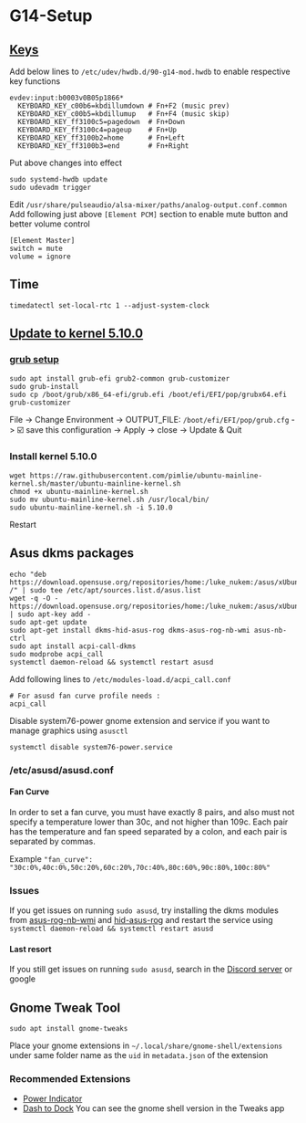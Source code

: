 # G14-Setup
## [Keys](https://www.reddit.com/r/ZephyrusG14/comments/k69zjm/linux_new_daily_driver/gek0v8t)
Add below lines to `/etc/udev/hwdb.d/90-g14-mod.hwdb` to enable respective key functions
```
evdev:input:b0003v0B05p1866*
  KEYBOARD_KEY_c00b6=kbdillumdown # Fn+F2 (music prev)
  KEYBOARD_KEY_c00b5=kbdillumup   # Fn+F4 (music skip)
  KEYBOARD_KEY_ff3100c5=pagedown  # Fn+Down
  KEYBOARD_KEY_ff3100c4=pageup    # Fn+Up
  KEYBOARD_KEY_ff3100b2=home      # Fn+Left
  KEYBOARD_KEY_ff3100b3=end       # Fn+Right
```
Put above changes into effect
```
sudo systemd-hwdb update
sudo udevadm trigger
```
Edit `/usr/share/pulseaudio/alsa-mixer/paths/analog-output.conf.common`
Add following just above `[Element PCM]` section to enable mute button and better volume control
```
[Element Master]
switch = mute
volume = ignore
```
## Time
`timedatectl set-local-rtc 1 --adjust-system-clock`
## [Update to kernel 5.10.0](https://www.reddit.com/r/ZephyrusG14/comments/kpgori/pop_os_and_g14_r7_rtx_help_is_needed/ghy4f3d)
### [grub setup](https://www.youtube.com/watch?v=wLOZfT0732Y)
```
sudo apt install grub-efi grub2-common grub-customizer
sudo grub-install
sudo cp /boot/grub/x86_64-efi/grub.efi /boot/efi/EFI/pop/grubx64.efi
grub-customizer
```
File -> Change Environment -> OUTPUT_FILE: `/boot/efi/EFI/pop/grub.cfg` -> ☑️ save this configuration -> Apply -> close -> Update & Quit
### Install kernel 5.10.0
```
wget https://raw.githubusercontent.com/pimlie/ubuntu-mainline-kernel.sh/master/ubuntu-mainline-kernel.sh
chmod +x ubuntu-mainline-kernel.sh
sudo mv ubuntu-mainline-kernel.sh /usr/local/bin/
sudo ubuntu-mainline-kernel.sh -i 5.10.0
```
Restart
## Asus dkms packages
```
echo "deb https://download.opensuse.org/repositories/home:/luke_nukem:/asus/xUbuntu_20.10/ /" | sudo tee /etc/apt/sources.list.d/asus.list
wget -q -O - https://download.opensuse.org/repositories/home:/luke_nukem:/asus/xUbuntu_20.10/Release.key | sudo apt-key add -
sudo apt-get update
sudo apt-get install dkms-hid-asus-rog dkms-asus-rog-nb-wmi asus-nb-ctrl
sudo apt install acpi-call-dkms
sudo modprobe acpi_call
systemctl daemon-reload && systemctl restart asusd
```
Add following lines to `/etc/modules-load.d/acpi_call.conf`
```
# For asusd fan curve profile needs :
acpi_call
```
Disable system76-power gnome extension and service if you want to manage graphics using `asusctl`
```
systemctl disable system76-power.service
```
### /etc/asusd/asusd.conf
#### Fan Curve
In order to set a fan curve, you must have exactly 8 pairs, and also must not specify a temperature lower than 30c, and not higher than 109c. Each pair has the temperature and fan speed separated by a colon, and each pair is separated by commas.

Example `"fan_curve": "30c:0%,40c:0%,50c:20%,60c:20%,70c:40%,80c:60%,90c:80%,100c:80%"`
### Issues
If you get issues on running `sudo asusd`, try installing the dkms modules from [asus-rog-nb-wmi](https://gitlab.com/asus-linux/asus-rog-nb-wmi) and [hid-asus-rog](https://gitlab.com/asus-linux/hid-asus-rog) and restart the service using `systemctl daemon-reload && systemctl restart asusd`
#### Last resort
If you still get issues on running `sudo asusd`, search in the [Discord server](https://discord.gg/ngbdKabAnP) or google
## Gnome Tweak Tool
```
sudo apt install gnome-tweaks
```
Place your gnome extensions in `~/.local/share/gnome-shell/extensions` under same folder name as the `uid` in `metadata.json` of the extension
### Recommended Extensions
- [Power Indicator](https://extensions.gnome.org/extension/1501/power-indicator/)
- [Dash to Dock](https://extensions.gnome.org/extension/307/dash-to-dock/)
You can see the gnome shell version in the Tweaks app
